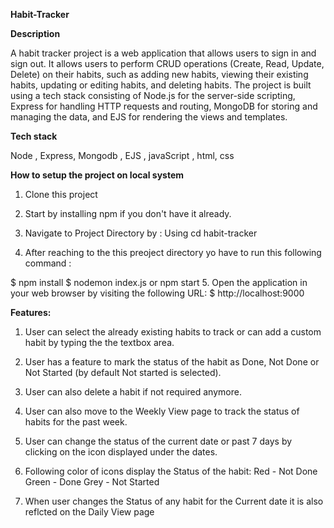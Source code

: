 **Habit-Tracker**

**Description**

A habit tracker project is a web application that allows users to sign in and sign out. It allows users to perform CRUD operations (Create, Read, Update, Delete) on their habits, such as adding new habits, viewing their existing habits, updating or editing habits, and deleting habits. The project is built using a tech stack consisting of Node.js for the server-side scripting, Express for handling HTTP requests and routing, MongoDB for storing and managing the data, and EJS for rendering the views and templates.

**Tech stack**

Node , Express, Mongodb , EJS , javaScript , html, css

**How to setup the project on local system**

1. Clone this project

2. Start by installing npm if you don't have it already.

3. Navigate to Project Directory by : Using
cd habit-tracker

4. After reaching to the this preoject directory yo have to run this following command :

$ npm install
$ nodemon index.js or npm start
5. Open the application in your web browser by visiting the following URL: $ http://localhost:9000

**Features:**

1. User can select the already existing habits to track or can add a custom habit by typing the the textbox area.

2. User has a feature to mark the status of the habit as Done, Not Done or Not Started (by default Not started is selected).

3. User can also delete a habit if not required anymore.

4. User can also move to the Weekly View page to track the status of habits for the past week.

5. User can change the status of the current date or past 7 days by clicking on the icon displayed under the dates.

6. Following color of icons display the Status of the habit: Red - Not Done Green - Done Grey - Not Started

7. When user changes the Status of any habit for the Current date it is also reflcted on the Daily View page

